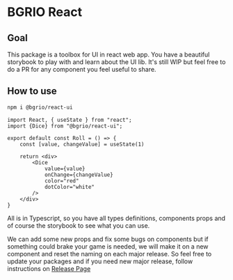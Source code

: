# BGRIO React

## Goal

This package is a toolbox for UI in react web app.
You have a beautiful storybook to play with and learn about the UI lib.
It's still WIP but feel free to do a PR for any component you feel useful to share.

## How to use

```bash
npm i @bgrio/react-ui
```

```tsx
import React, { useState } from "react";
import {Dice} from "@bgrio/react-ui";

export default const Roll = () => {
    const [value, changeValue] = useState(1)
    
    return <div>
        <Dice 
            value={value} 
            onChange={changeValue}
            color="red"
            dotColor="white"
        />
    </div>
}
```

All is in Typescript, so you have all types definitions, components props and of course the storybook to see what you can use.

We can add some new props and fix some bugs on components but if something could brake your game is needed, we will make it on a new component and reset the naming on each major release. So feel free to update your packages and if you need new major release, follow instructions on [Release Page](./docs/ReleaseMigrations.md)